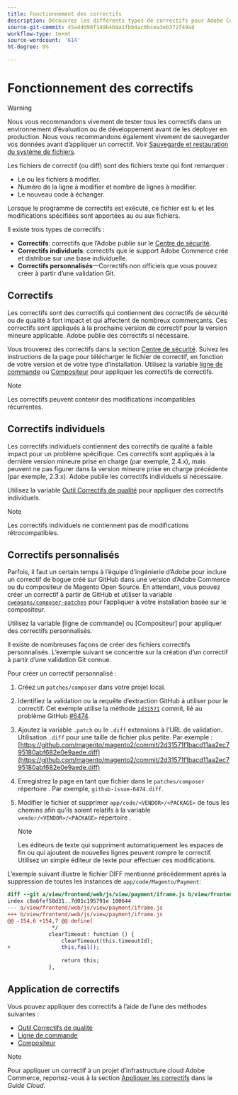 ```yaml
---
title: Fonctionnement des correctifs
description: Découvrez les différents types de correctifs pour Adobe Commerce et Magento Open Source et leur fonctionnement.
source-git-commit: 45a44d98f149b4b9a1fbb4ac0bcea3eb372f49a8
workflow-type: tm+mt
source-wordcount: '614'
ht-degree: 0%

---
```



# Fonctionnement des correctifs

>[!WARNING]
>
>Nous vous recommandons vivement de tester tous les correctifs dans un environnement d’évaluation ou de développement avant de les déployer en production. Nous vous recommandons également vivement de sauvegarder vos données avant d’appliquer un correctif. Voir [Sauvegarde et restauration du système de fichiers](https://devdocs.magento.com/guides/v2.4/install-gde/install/cli/install-cli-backup.html).

Les fichiers de correctif (ou diff) sont des fichiers texte qui font remarquer :

- Le ou les fichiers à modifier.
- Numéro de la ligne à modifier et nombre de lignes à modifier.
- Le nouveau code à échanger.

Lorsque le programme de correctifs est exécuté, ce fichier est lu et les modifications spécifiées sont apportées au ou aux fichiers.

Il existe trois types de correctifs :

- **Correctifs**: correctifs que l’Adobe publie sur le [Centre de sécurité](https://magento.com/security/patches).
- **Correctifs individuels**: correctifs que le support Adobe Commerce crée et distribue sur une base individuelle.
- **Correctifs personnalisés**—Correctifs non officiels que vous pouvez créer à partir d’une validation Git.

## Correctifs

Les correctifs sont des correctifs qui contiennent des correctifs de sécurité ou de qualité à fort impact et qui affectent de nombreux commerçants. Ces correctifs sont appliqués à la prochaine version de correctif pour la version mineure applicable. Adobe publie des correctifs si nécessaire.

Vous trouverez des correctifs dans la section [Centre de sécurité](https://magento.com/security/patches). Suivez les instructions de la page pour télécharger le fichier de correctif, en fonction de votre version et de votre type d’installation. Utilisez la variable [ligne de commande](../patches/apply.md#) ou [Compositeur](../patches/apply.md) pour appliquer les correctifs de correctifs.

>[!NOTE]
>
>Les correctifs peuvent contenir des modifications incompatibles récurrentes.

## Correctifs individuels

Les correctifs individuels contiennent des correctifs de qualité à faible impact pour un problème spécifique. Ces correctifs sont appliqués à la dernière version mineure prise en charge (par exemple, 2.4.x), mais peuvent ne pas figurer dans la version mineure prise en charge précédente (par exemple, 2.3.x). Adobe publie les correctifs individuels si nécessaire.

Utilisez la variable [Outil Correctifs de qualité](https://devdocs.magento.com/quality-patches/tool.html) pour appliquer des correctifs individuels.

>[!NOTE]
>
>Les correctifs individuels ne contiennent pas de modifications rétrocompatibles.

## Correctifs personnalisés

Parfois, il faut un certain temps à l’équipe d’ingénierie d’Adobe pour inclure un correctif de bogue créé sur GitHub dans une version d’Adobe Commerce ou du compositeur de Magento Open Source. En attendant, vous pouvez créer un correctif à partir de GitHub et utiliser la variable [`cweagans/composer-patches`](https://github.com/cweagans/composer-patches/) pour l’appliquer à votre installation basée sur le compositeur.

Utilisez la variable [ligne de commande] ou [Compositeur] pour appliquer des correctifs personnalisés.

Il existe de nombreuses façons de créer des fichiers correctifs personnalisés. L’exemple suivant se concentre sur la création d’un correctif à partir d’une validation Git connue.

Pour créer un correctif personnalisé :

1. Créez un `patches/composer` dans votre projet local.
1. Identifiez la validation ou la requête d’extraction GitHub à utiliser pour le correctif. Cet exemple utilise la méthode [`2d31571`](https://github.com/magento/magento2/commit/2d31571f1bacd11aa2ec795180abf682e0e9aede) commit, lié au problème GitHub [#6474](https://github.com/magento/magento2/issues/6474).
1. Ajoutez la variable `.patch` ou le `.diff` extensions à l’URL de validation. Utilisation `.diff` pour une taille de fichier plus petite. Par exemple : [https://github.com/magento/magento2/commit/2d31571f1bacd11aa2ec795180abf682e0e9aede.diff](https://github.com/magento/magento2/commit/2d31571f1bacd11aa2ec795180abf682e0e9aede.diff)
1. Enregistrez la page en tant que fichier dans le `patches/composer` répertoire . Par exemple, `github-issue-6474.diff`.
1. Modifier le fichier et supprimer `app/code/<VENDOR>/<PACKAGE>` de tous les chemins afin qu’ils soient relatifs à la variable `vendor/<VENDOR>/<PACKAGE>` répertoire .

   >[!NOTE]
   >
   >Les éditeurs de texte qui suppriment automatiquement les espaces de fin ou qui ajoutent de nouvelles lignes peuvent rompre le correctif. Utilisez un simple éditeur de texte pour effectuer ces modifications.

L’exemple suivant illustre le fichier DIFF mentionné précédemment après la suppression de toutes les instances de `app/code/Magento/Payment`:

```diff
diff --git a/view/frontend/web/js/view/payment/iframe.js b/view/frontend/web/js/view/payment/iframe.js
index c8a6fef58d31..7d01c195791e 100644
--- a/view/frontend/web/js/view/payment/iframe.js
+++ b/view/frontend/web/js/view/payment/iframe.js
@@ -154,6 +154,7 @@ define(
              */
             clearTimeout: function () {
                 clearTimeout(this.timeoutId);
+                this.fail();
 
                 return this;
             },
```

## Application de correctifs

Vous pouvez appliquer des correctifs à l’aide de l’une des méthodes suivantes :

- [Outil Correctifs de qualité](https://devdocs.magento.com/quality-patches/tool.html)
- [Ligne de commande](/help/upgrade/patches/apply.md#command-line)
- [Compositeur](/help/upgrade/patches/apply.md#composer)

>[!NOTE]
>
>Pour appliquer un correctif à un projet d’infrastructure cloud Adobe Commerce, reportez-vous à la section [Appliquer les correctifs](https://devdocs.magento.com/cloud/project/project-patch.html) dans le _Guide Cloud_.
